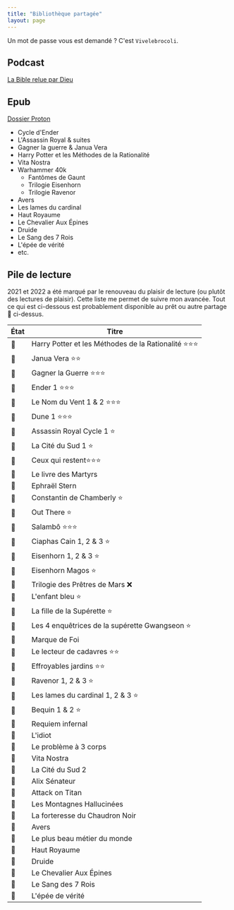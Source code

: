```yaml
---
title: "Bibliothèque partagée"
layout: page
---
```


Un mot de passe vous est demandé ? C'est `Vivelebrocoli`.

## Podcast

[La Bible relue par Dieu](https://drive.proton.me/urls/KPQH3SF69W#t6MjcUxgsenh)

## Epub

[Dossier Proton](https://drive.proton.me/urls/HVD02GVTVR#RN1gy6yDMbaQ)

- Cycle d'Ender
- L'Assassin Royal & suites
- Gagner la guerre & Janua Vera
- Harry Potter et les Méthodes de la Rationalité
- Vita Nostra
- Warhammer 40k
  - Fantômes de Gaunt
  - Trilogie Eisenhorn
  - Trilogie Ravenor
- Avers
- Les lames du cardinal
- Haut Royaume
- Le Chevalier Aux Épines 
- Druide
- Le Sang des 7 Rois
- L'épée de vérité 
- etc.

## Pile de lecture
2021 et 2022 a été marqué par le renouveau du plaisir de lecture (ou plutôt des lectures de plaisir). Cette liste me permet de suivre mon avancée. Tout ce qui est ci-dessous est probablement disponible au prêt ou autre partage 🏴 ci-dessus.

État | Titre
---|---
📗 | Harry Potter et les Méthodes de la Rationalité ⭐⭐⭐
📗 | Janua Vera ⭐⭐
📗 | Gagner la Guerre ⭐⭐⭐
📗 | Ender 1 ⭐⭐⭐
📗 | Le Nom du Vent 1 & 2 ⭐⭐⭐
📗 | Dune 1 ⭐⭐⭐
📗 | Assassin Royal Cycle 1 ⭐
📗 | La Cité du Sud 1 ⭐
📗 | Ceux qui restent⭐⭐⭐ 
📗 | Le livre des Martyrs
📗 | Ephraël Stern
📗 | Constantin de Chamberly ⭐
📗 | Out There ⭐
📗 | Salambô ⭐⭐⭐
📗 | Ciaphas Cain 1, 2 & 3 ⭐
📗 | Eisenhorn 1, 2 & 3 ⭐
📗 | Eisenhorn Magos ⭐
📗 | Trilogie des Prêtres de Mars ❌
📗 | L'enfant bleu ⭐
📗 | La fille de la Supérette ⭐
📗 | Les 4 enquêtrices de la supérette Gwangseon ⭐
📗 | Marque de Foi
📗 | Le lecteur de cadavres ⭐⭐
📗 | Effroyables jardins ⭐⭐
📗 | Ravenor 1, 2 & 3 ⭐
📗 | Les lames du cardinal 1, 2 & 3 ⭐
📗 | Bequin 1 & 2 ⭐
📗 | Requiem infernal
📖 | L'idiot
📕 | Le problème à 3 corps
📕 | Vita Nostra
📕 | La Cité du Sud 2
📕 | Alix Sénateur
📕 | Attack on Titan
📕 | Les Montagnes Hallucinées
📕 | La forteresse du Chaudron Noir
📕 | Avers
📕 | Le plus beau métier du monde
📕 | Haut Royaume
📕 | Druide
📕 | Le Chevalier Aux Épines
📕 | Le Sang des 7 Rois
📕 | L'épée de vérité 
